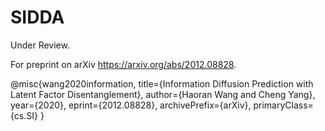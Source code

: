 # SIDDA


Under Review.

For preprint on arXiv https://arxiv.org/abs/2012.08828.

@misc{wang2020information,
      title={Information Diffusion Prediction with Latent Factor Disentanglement}, 
      author={Haoran Wang and Cheng Yang},
      year={2020},
      eprint={2012.08828},
      archivePrefix={arXiv},
      primaryClass={cs.SI}
}

